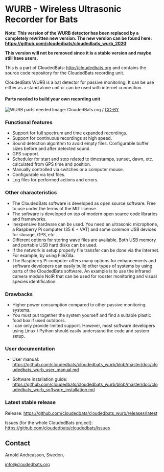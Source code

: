# WURB - Wireless Ultrasonic Recorder for Bats

**Note: This version of the WURB detector has been replaced by a completely rewritten new version.
The new version can be found here: https://github.com/cloudedbats/cloudedbats_wurb_2020**

**This version will not be removed since it is a stable version and maybe still have users.** 

This is a part of CloudedBats: http://cloudedbats.org
and contains the source code repository for the CloudedBats recording unit.

CloudedBats WURB is a bat detector for passive monitoring. It can be use either as a stand alone unit or can be used with internet connection.

#### Parts needed to build your own recording unit

![WURB parts needed](doc/cloudedbats_wurb_parts.jpg?raw=true "WURB - Parts needed to build your own recording unit.")
Image: CloudedBats.org / [CC-BY](https://creativecommons.org/licenses/by/3.0/)

### Functional features

- Support for full spectrum and time expanded recordings.
- Support for continuous recordings at high speed.
- Sound detection algorithm to avoid empty files. Configurable buffer sizes before and after detected sound.
- GPS support.
- Scheduler for start and stop related to timestamps, sunset, dawn, etc. calculated from GPS time and position.
- Manually controlled via switches or a computer mouse.
- Configurable via text files.
- Log files for performed actions and errors. 

### Other characteristics

- The CloudedBats software is developed as open source software. Free to use under the terms of the MIT license.
- The software is developed on top of modern open source code libraries and frameworks.
- Inexpensive hardware can be used. You need an ultrasonic microphone, a Raspberry Pi computer (35 € + VAT) and some common USB devices for storage, GPS, etc. 
- Different options for storing wave files are available. Both USB memory and portable USB hard disks can be used.
- If the network is setup properly file transfer can be done via the Internet. For example, by using FileZilla.
- The Raspberry Pi computer offers many options for enhancements and software developers can easily build other types of systems by using parts of the CloudedBats software. An example is to use the infrared camera module NoIR that can be used for rooster monitoring and visual species identification.

### Drawbacks

- Higher power consumption compared to other passive monitoring systems.
- You must put together the system yourself and find a suitable plastic food box if used outdoors.
- I can only provide limited support. However, most software developers using Linux / Python should easily understand the code and system setup.

### User documentation

- User manual: https://github.com/cloudedbats/cloudedbats_wurb/blob/master/doc/cloudedbats_wurb_user_manual.md

- Software installation guide: https://github.com/cloudedbats/cloudedbats_wurb/blob/master/doc/cloudedbats_wurb_software_installation.md

### Latest stable release

Release: https://github.com/cloudedbats/cloudedbats_wurb/releases/latest

Issues (for the whole CloudedBats project): https://github.com/cloudedbats/cloudedbats/issues 

## Contact

Arnold Andreasson, Sweden.

info@cloudedbats.org
